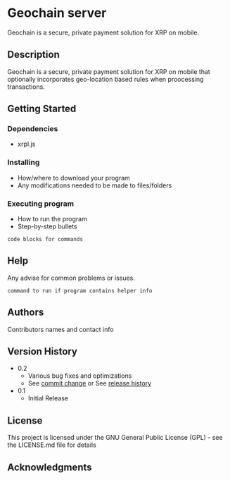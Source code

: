# Geochain server

Geochain is a secure, private payment solution for XRP on mobile.

## Description

Geochain is a secure, private payment solution for XRP on mobile that optionally incorporates geo-location based rules when proocessing transactions.

## Getting Started

### Dependencies

* xrpl.js

### Installing

* How/where to download your program
* Any modifications needed to be made to files/folders

### Executing program

* How to run the program
* Step-by-step bullets
```
code blocks for commands
```

## Help

Any advise for common problems or issues.
```
command to run if program contains helper info
```

## Authors

Contributors names and contact info


## Version History

* 0.2
    * Various bug fixes and optimizations
    * See [commit change]() or See [release history]()
* 0.1
    * Initial Release

## License

This project is licensed under the GNU General Public License (GPL) - see the LICENSE.md file for details

## Acknowledgments

